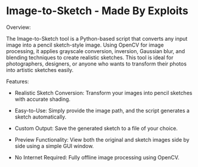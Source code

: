 # Image-to-Sketch - Made By Exploits

Overview:

The Image-to-Sketch tool is a Python-based script that converts any input image into a pencil sketch-style image. Using OpenCV for image processing, it applies grayscale conversion, inversion, Gaussian blur, and blending techniques to create realistic sketches. This tool is ideal for photographers, designers, or anyone who wants to transform their photos into artistic sketches easily.

Features:

- Realistic Sketch Conversion: Transform your images into pencil sketches with accurate shading.

- Easy-to-Use: Simply provide the image path, and the script generates a sketch automatically.

- Custom Output: Save the generated sketch to a file of your choice.

- Preview Functionality: View both the original and sketch images side by side using a simple GUI window.

- No Internet Required: Fully offline image processing using OpenCV.
